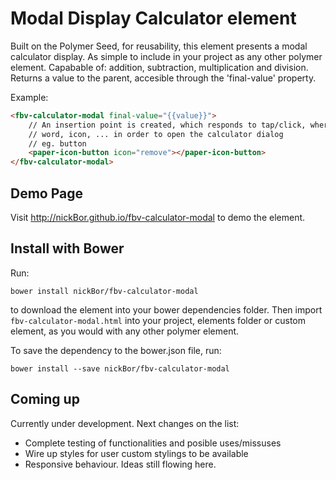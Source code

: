 # Modal Display Calculator element

Built on the Polymer Seed, for reusability, this element presents a modal calculator display. As simple to include in your project as any other polymer element. Capabable of: addition, subtraction, multiplication and division. Returns a value to the parent, accesible through the 'final-value' property.

Example:
```html
<fbv-calculator-modal final-value="{{value}}">
    // An insertion point is created, which responds to tap/click, where you can place a button,
    // word, icon, ... in order to open the calculator dialog
    // eg. button
    <paper-icon-button icon="remove"></paper-icon-button>
</fbv-calculator-modal>
```

## Demo Page

Visit http://nickBor.github.io/fbv-calculator-modal to demo the element.

## Install with Bower

Run:

`bower install nickBor/fbv-calculator-modal`

to download the element into your bower dependencies folder. Then import `fbv-calculator-modal.html` into your project, elements folder or custom element, as you would with any other polymer element.

To save the dependency to the bower.json file, run:

`bower install --save nickBor/fbv-calculator-modal`


## Coming up

Currently under development. Next changes on the list:

- Complete testing of functionalities and posible uses/missuses
- Wire up styles for user custom stylings to be available
- Responsive behaviour. Ideas still flowing here.
